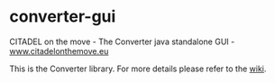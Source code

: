 converter-gui
=============

CITADEL on the move - The Converter java standalone GUI - www.citadelonthemove.eu

This is the Converter library. For more details please refer to the <a href="http://github.com/citadel-eu/converter-gui/wiki">wiki</a>.

